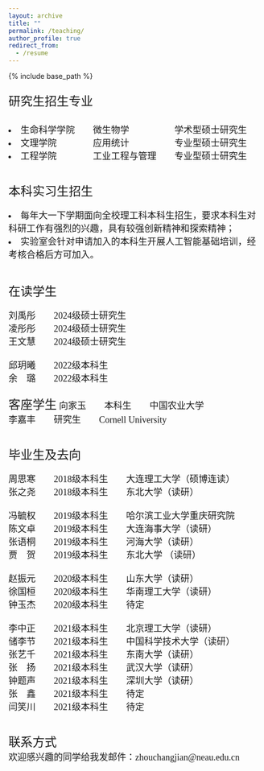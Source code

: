 ```yaml
---
layout: archive
title: ""
permalink: /teaching/
author_profile: true
redirect_from:
  - /resume
---
```


{% include base_path %}

<font face="微软雅黑" size=4>
<p style="line-height:2.0">
<font face="微软雅黑" size=5>研究生招生专业</font>


<li>生命科学学院&emsp;&emsp;微生物学&emsp;&emsp;&emsp;&emsp;&emsp;学术型硕士研究生</li>
<li>文理学院&emsp;&emsp;&emsp;&emsp;应用统计&emsp;&emsp;&emsp;&emsp;&emsp;专业型硕士研究生</li>
<li>工程学院&emsp;&emsp;&emsp;&emsp;工业工程与管理&emsp;&emsp;专业型硕士研究生</li>

&nbsp;
<br>
<font face="微软雅黑" size=5>本科实习生招生</font>

<li>每年大一下学期面向全校理工科本科生招生，要求本科生对科研工作有强烈的兴趣，具有较强创新精神和探索精神；</li>
<li>实验室会针对申请加入的本科生开展人工智能基础培训，经考核合格后方可加入。</li>
<br>
&nbsp;
<br>
<font face="微软雅黑" size=5>在读学生</font>

<br>

刘禹彤&emsp;&emsp;2024级硕士研究生<br>
凌彤彤&emsp;&emsp;2024级硕士研究生<br>
王文慧&emsp;&emsp;2024级硕士研究生<br>
<br>
邱玥曦&emsp;&emsp;2022级本科生<br>
余&emsp;璐&emsp;&emsp;2022级本科生<br>
<br>
<font face="微软雅黑" size=5>客座学生</font>
向家玉&emsp;&emsp;本科生&emsp;&emsp;中国农业大学<br>
李嘉丰&emsp;&emsp;研究生&emsp;&emsp;Cornell University<br>

<br>
<font face="微软雅黑" size=5>毕业生及去向</font>
<br>

周思寒&emsp;&emsp;2018级本科生&emsp;&emsp;大连理工大学（硕博连读）<br>
张之尧&emsp;&emsp;2018级本科生&emsp;&emsp;东北大学（读研）<br>
<br>
冯毓权&emsp;&emsp;2019级本科生&emsp;&emsp;哈尔滨工业大学重庆研究院<br>
陈文卓&emsp;&emsp;2019级本科生&emsp;&emsp;大连海事大学（读研）<br>
张语桐&emsp;&emsp;2019级本科生&emsp;&emsp;河海大学（读研）<br>
贾&emsp;贺&emsp;&emsp;2019级本科生&emsp;&emsp;东北大学 （读研）<br>
<br>
赵振元&emsp;&emsp;2020级本科生&emsp;&emsp;山东大学（读研）<br>
徐国桓&emsp;&emsp;2020级本科生&emsp;&emsp;华南理工大学（读研）<br>
钟玉杰&emsp;&emsp;2020级本科生&emsp;&emsp;待定<br>
<br>
李中正&emsp;&emsp;2021级本科生&emsp;&emsp;北京理工大学（读研）<br>
储李节&emsp;&emsp;2021级本科生&emsp;&emsp;中国科学技术大学（读研）<br>
张艺千&emsp;&emsp;2021级本科生&emsp;&emsp;东南大学（读研）<br>
张&emsp;扬&emsp;&emsp;2021级本科生&emsp;&emsp;武汉大学（读研）<br>
钟题声&emsp;&emsp;2021级本科生&emsp;&emsp;深圳大学（读研）<br>
张&emsp;鑫&emsp;&emsp;2021级本科生&emsp;&emsp;待定<br>
闫笑川&emsp;&emsp;2021级本科生&emsp;&emsp;待定<br>

<br>
<font face="微软雅黑" size=5>联系方式</font>
<br>
欢迎感兴趣的同学给我发邮件：zhouchangjian@neau.edu.cn
<br>
</p>
</font> 

